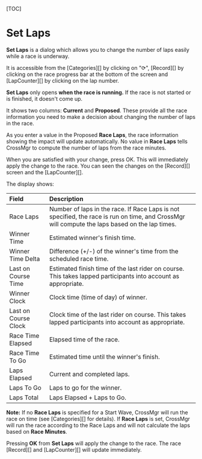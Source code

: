 [TOC]

# Set Laps

__Set Laps__ is a dialog which allows you to change the number of laps easily while a race is underway.

It is accessible from the [Categories][] by clicking on "&#x27F3;", [Record][] by clicking on the race progress bar at the bottom of the screen and [LapCounter][] by clicking on the lap number.

__Set Laps__ only opens __when the race is running.__  If the race is not started or is finished, it doesn't come up.

It shows two columns: __Current__ and __Proposed__.
These provide all the race information you need to make a decision about changing the number of laps in the race.

As you enter a value in the Proposed __Race Laps__, the race information showing the impact will update automatically.
No value in __Race Laps__ tells CrossMgr to compute the number of laps from the race minutes.

When you are satisfied with your change, press OK.  This will immediately apply the change to the race.
You can seen the changes on the [Record][] screen and the [LapCounter][].

The display shows:

Field|Description
:----|:----------
Race Laps|Number of laps in the race.  If Race Laps is not specified, the race is run on time, and CrossMgr will compute the laps based on the lap times.
Winner Time|Estimated winner's finish time.
Winner Time Delta|Difference (+/-) of the winner's time from the scheduled race time.
Last on Course Time|Estimated finish time of the last rider on course.  This takes lapped participants into account as appropriate.
Winner Clock|Clock time (time of day) of winner.
Last on Course Clock|Clock time of the last rider on course.  This takes lapped participants into account as appropriate.
Race Time Elapsed|Elapsed time of the race.
Race Time To Go|Estimated time until the winner's finish.
Laps Elapsed|Current and completed laps.
Laps To Go|Laps to go for the winner.
Laps Total|Laps Elapsed + Laps to Go.

__Note:__  If no __Race Laps__ is specified for a Start Wave, CrossMgr will run the race on time (see [Categories][] for details).
If __Race Laps__ is set, CrossMgr will run the race according to the Race Laps and will not calculate the laps based on __Race Minutes__.

Pressing __OK__ from __Set Laps__ will apply the change to the race.  The race [Record][] and [LapCounter][] will update immediately.
